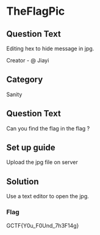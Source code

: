 # TheFlagPic

## Question Text
Editing hex to hide message in jpg.

Creator - @ Jiayi

## Category
Sanity

## Question Text
Can you find the flag in the flag ?

## Set up guide
Upload the jpg file on server

## Solution
Use a text editor to open the jpg.

### Flag
GCTF{Y0u_F0Und_7h3F14g} 
